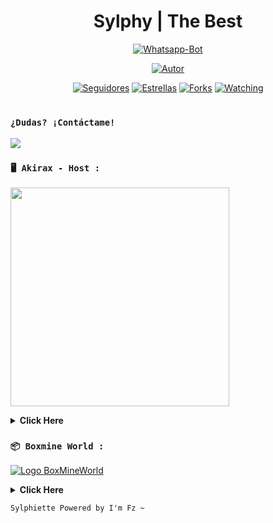 <h1 align='center'>Sylphy | The Best</h1>

<div align="center">

<a href="#"><img title="Whatsapp-Bot" src="https://img.shields.io/badge/Whatsapp Bot-green?colorA=%23ff0000&colorB=%23017e40&style=for-the-badge"></a>
</p>
<p align="center">
<a href="https://github.com/FzTeis"><img title="Autor" src="https://img.shields.io/badge/FzTeis-red.svg?style=for-the-badge&logo=github"></a>
</p>
<p align="center">
<a href="https://github.com/FzTeis/followes"><img title="Seguidores" src="https://img.shields.io/github/followers/FzTeis?color=green&style=flat-square"></a>
<a href="https://github.com/FzTeis/Sylphiette/stargazers/"><img title="Estrellas" src="https://img.shields.io/github/stars/FzTeis/Sylphiette?color=red&style=flat-square"></a>
<a href="https://github.com/FzTeis/Sylphiette/network/members"><img title="Forks" src="https://img.shields.io/github/forks/FzTeis/Sylphiette?color=red&style=flat-square"></a>
<a href="https://github.com/FzTeis/Sylphiette/watchers"><img title="Watching" src="https://img.shields.io/github/watchers/FzTeis/Sylphiette?label=Visitantes&color=blue&style=flat-square"></a>
</p>
<h1 align="center"></h1>
  </div>
  
### `¿Dudas? ¡Contáctame!`
<a href="http://wa.me/522431268546" target="blank"><img src="https://img.shields.io/badge/FzTeis-25D366?style=for-the-badge&logo=whatsapp&logoColor=white" />
  </a>
  
### **`🖥️ Akirax - Host :`**
<a href="https://home.akirax.net"><img src="https://files.catbox.moe/1lmwog.jpeg" height="350px"></a>

<details>
 <summary><b>Click Here</b></summary>
  
- **Panel:** [`Aquí`](https://console.akirax.net)
- **Dashboard:** [`Aquí`](https://home.akirax.net)
  
</details>

### **`📦 Boxmine World :`**
[![Logo BoxMineWorld](https://boxmineworld.com/img/Logo.png)](https://boxmineworld.com)

<details>
  <summary><b>Click Here</b></summary>

- **Sitio Web:** [https://boxmineworld.com](https://boxmineworld.com)  
- **Área de Clientes:** [https://dash.boxmineworld.com](https://dash.boxmineworld.com)  
- **Panel de Control:** [https://panel.boxmineworld.com](https://panel.boxmineworld.com)  
- **Documentación:** [https://docs.boxmineworld.com](https://docs.boxmineworld.com)  
- **Comunidad de Discord:** [¡Únete aquí!](https://discord.gg/84qsr4v)

</details>

`Sylphiette Powered by I'm Fz ~`
